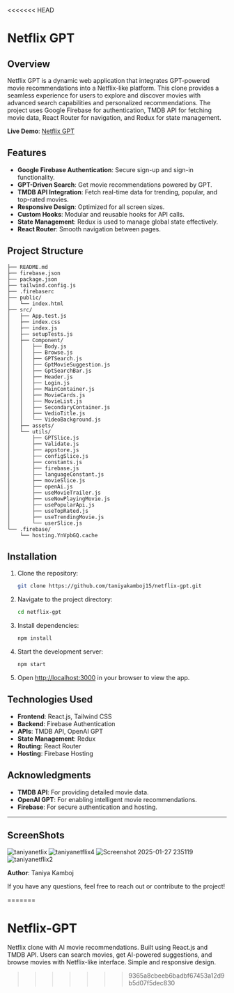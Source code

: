 <<<<<<< HEAD
# Netflix GPT

## Overview
Netflix GPT is a dynamic web application that integrates GPT-powered movie recommendations into a Netflix-like platform. This clone provides a seamless experience for users to explore and discover movies with advanced search capabilities and personalized recommendations. The project uses Google Firebase for authentication, TMDB API for fetching movie data, React Router for navigation, and Redux for state management.

**Live Demo**: [Netflix GPT](https://video-gpt-a69a4.firebaseapp.com/)

## Features
- **Google Firebase Authentication**: Secure sign-up and sign-in functionality.
- **GPT-Driven Search**: Get movie recommendations powered by GPT.
- **TMDB API Integration**: Fetch real-time data for trending, popular, and top-rated movies.
- **Responsive Design**: Optimized for all screen sizes.
- **Custom Hooks**: Modular and reusable hooks for API calls.
- **State Management**: Redux is used to manage global state effectively.
- **React Router**: Smooth navigation between pages.

## Project Structure
```plaintext
├── README.md
├── firebase.json
├── package.json
├── tailwind.config.js
├── .firebaserc
├── public/
│   └── index.html
├── src/
│   ├── App.test.js
│   ├── index.css
│   ├── index.js
│   ├── setupTests.js
│   ├── Component/
│   │   ├── Body.js
│   │   ├── Browse.js
│   │   ├── GPTSearch.js
│   │   ├── GptMovieSuggestion.js
│   │   ├── GptSearchBar.js
│   │   ├── Header.js
│   │   ├── Login.js
│   │   ├── MainContainer.js
│   │   ├── MovieCards.js
│   │   ├── MovieList.js
│   │   ├── SecondaryContainer.js
│   │   ├── VedioTitle.js
│   │   └── VideoBackground.js
│   ├── assets/
│   └── utils/
│       ├── GPTSlice.js
│       ├── Validate.js
│       ├── appstore.js
│       ├── configSlice.js
│       ├── constants.js
│       ├── firebase.js
│       ├── languageConstant.js
│       ├── movieSlice.js
│       ├── openAi.js
│       ├── useMovieTrailer.js
│       ├── useNowPlayingMovie.js
│       ├── usePopularApi.js
│       ├── useTopRated.js
│       ├── useTrendingMovie.js
│       └── userSlice.js
└── .firebase/
    └── hosting.YnVpbGQ.cache
```

## Installation
1. Clone the repository:
   ```bash
   git clone https://github.com/taniyakamboj15/netflix-gpt.git
   ```
2. Navigate to the project directory:
   ```bash
   cd netflix-gpt
   ```
3. Install dependencies:
   ```bash
   npm install
   ```
4. Start the development server:
   ```bash
   npm start
   ```
5. Open [http://localhost:3000](http://localhost:3000) in your browser to view the app.

## Technologies Used
- **Frontend**: React.js, Tailwind CSS
- **Backend**: Firebase Authentication
- **APIs**: TMDB API, OpenAI GPT
- **State Management**: Redux
- **Routing**: React Router
- **Hosting**: Firebase Hosting

## Acknowledgments
- **TMDB API**: For providing detailed movie data.
- **OpenAI GPT**: For enabling intelligent movie recommendations.
- **Firebase**: For secure authentication and hosting.

---
## ScreenShots
![taniyanetlix](https://github.com/user-attachments/assets/23e7b2b5-1f48-424c-bee1-d7ec5a9cb0be)
![taniyanetflix4](https://github.com/user-attachments/assets/3a154bcf-20fb-4f6a-8830-83e10e8e7808)
![Screenshot 2025-01-27 235119](https://github.com/user-attachments/assets/a58998df-89da-4818-8f4f-e661fb7970e2)
![taniyanetflix2](https://github.com/user-attachments/assets/e00f3910-3b96-4408-858b-52e52ee97073)






**Author**: Taniya Kamboj

If you have any questions, feel free to reach out or contribute to the project!

=======
# Netflix-GPT
Netflix clone with AI movie recommendations. Built using React.js and TMDB API. Users can search movies, get AI-powered suggestions, and browse movies with Netflix-like interface. Simple and responsive design.
>>>>>>> 9365a8cbeeb6badbf67453a12d9b5d07f5dec830
